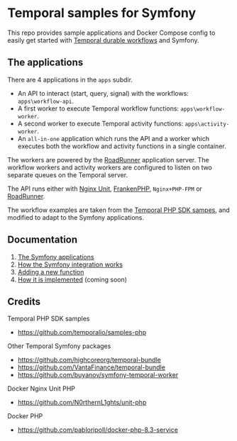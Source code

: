 # Temporal samples for Symfony

This repo provides sample applications and Docker Compose config to easily get started with [Temporal durable workflows](https://temporal.io/) and Symfony.

## The applications

There are 4 applications in the `apps` subdir.
- An API to interact (start, query, signal) with the workflows: `apps\workflow-api`.
- A first worker to execute Temporal workflow functions: `apps\workflow-worker`.
- A second worker to execute Temporal activity functions: `apps\activity-worker`.
- An `all-in-one` application which runs the API and a worker which executes both the workflow and activity functions in a single container.

The workers are powered by the [RoadRunner](https://roadrunner.dev/) application server.
The workflow workers and activity workers are configured to listen on two separate queues on the Temporal server.

The API runs either with [Nginx Unit](https://unit.nginx.org/), [FrankenPHP](https://frankenphp.dev/), `Nginx+PHP-FPM` or [RoadRunner](https://roadrunner.dev/).

The workflow examples are taken from the [Temporal PHP SDK sampes](https://github.com/temporalio/samples-php), and modified to adapt to the Symfony applications.

## Documentation

1. [The Symfony applications](https://github.com/feuzeu/temporal-symfony-samples/wiki/1.-The-Symfony-applications)
2. [How the Symfony integration works](https://github.com/feuzeu/temporal-symfony-samples/wiki/2.-How-the-Symfony-integration-works)
3. [Adding a new function](https://github.com/feuzeu/temporal-symfony-samples/wiki/3.-Adding-a-new-function)
4. [How it is implemented](https://github.com/feuzeu/temporal-symfony-samples/wiki/4.-How-it-is-implemented) (coming soon)

## Credits

Temporal PHP SDK samples
- https://github.com/temporalio/samples-php

Other Temporal Symfony packages
- https://github.com/highcoreorg/temporal-bundle
- https://github.com/VantaFinance/temporal-bundle
- https://github.com/buyanov/symfony-temporal-worker

Docker Nginx Unit PHP
- https://github.com/N0rthernL1ghts/unit-php

Docker PHP
- https://github.com/pabloripoll/docker-php-8.3-service
